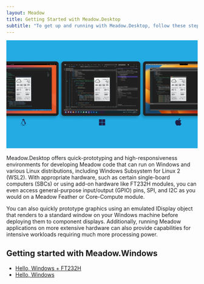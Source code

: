 ```yaml
---
layout: Meadow
title: Getting Started with Meadow.Desktop
subtitle: "To get up and running with Meadow.Desktop, follow these steps:"
---
```


![Meadow Meadow.Desktop Windows macOS Linux](wildernesslabs-meadow-desktop.jpg)

Meadow.Desktop offers quick-prototyping and high-responsiveness environments for developing Meadow code that can run on Windows and various Linux distributions, including Windows Subsystem for Linux 2 (WSL2). With appropriate hardware, such as certain single-board computers (SBCs) or using add-on hardware like FT232H modules, you can even access general-purpose input/output (GPIO) pins, SPI, and I2C as you would on a Meadow Feather or Core-Compute module.

You can also quickly prototype graphics using an emulated IDisplay object that renders to a standard window on your Windows machine before deploying them to component displays. Additionally, running Meadow applications on more extensive hardware can also provide capabilities for intensive workloads requiring much more processing power.

## Getting started with Meadow.Windows

* [Hello, Windows + FT232H](../Desktop/Hello_Ft232/)
* [Hello, Windows](../Desktop/Hello_Simulator/)
